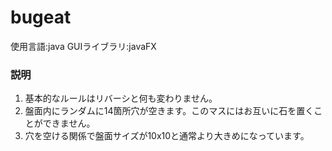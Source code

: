 # bugeat

使用言語:java
GUIライブラリ:javaFX

### 説明
1. 基本的なルールはリバーシと何も変わりません。
2. 盤面内にランダムに14箇所穴が空きます。このマスにはお互いに石を置くことができません。
3. 穴を空ける関係で盤面サイズが10x10と通常より大きめになっています。
